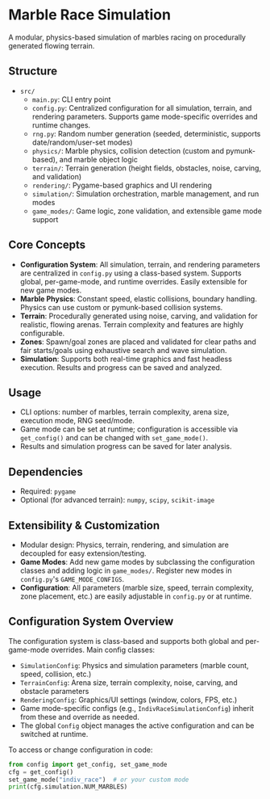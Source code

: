 
# Marble Race Simulation

A modular, physics-based simulation of marbles racing on procedurally generated flowing terrain.

## Structure

- `src/`
  - `main.py`: CLI entry point
  - `config.py`: Centralized configuration for all simulation, terrain, and rendering parameters. Supports game mode-specific overrides and runtime changes.
  - `rng.py`: Random number generation (seeded, deterministic, supports date/random/user-set modes)
  - `physics/`: Marble physics, collision detection (custom and pymunk-based), and marble object logic
  - `terrain/`: Terrain generation (height fields, obstacles, noise, carving, and validation)
  - `rendering/`: Pygame-based graphics and UI rendering
  - `simulation/`: Simulation orchestration, marble management, and run modes
  - `game_modes/`: Game logic, zone validation, and extensible game mode support

## Core Concepts

- **Configuration System**: All simulation, terrain, and rendering parameters are centralized in `config.py` using a class-based system. Supports global, per-game-mode, and runtime overrides. Easily extensible for new game modes.
- **Marble Physics**: Constant speed, elastic collisions, boundary handling. Physics can use custom or pymunk-based collision systems.
- **Terrain**: Procedurally generated using noise, carving, and validation for realistic, flowing arenas. Terrain complexity and features are highly configurable.
- **Zones**: Spawn/goal zones are placed and validated for clear paths and fair starts/goals using exhaustive search and wave simulation.
- **Simulation**: Supports both real-time graphics and fast headless execution. Results and progress can be saved and analyzed.

## Usage

- CLI options: number of marbles, terrain complexity, arena size, execution mode, RNG seed/mode.
- Game mode can be set at runtime; configuration is accessible via `get_config()` and can be changed with `set_game_mode()`.
- Results and simulation progress can be saved for later analysis.

## Dependencies

- Required: `pygame`
- Optional (for advanced terrain): `numpy`, `scipy`, `scikit-image`

## Extensibility & Customization

- Modular design: Physics, terrain, rendering, and simulation are decoupled for easy extension/testing.
- **Game Modes**: Add new game modes by subclassing the configuration classes and adding logic in `game_modes/`. Register new modes in `config.py`'s `GAME_MODE_CONFIGS`.
- **Configuration**: All parameters (marble size, speed, terrain complexity, zone placement, etc.) are easily adjustable in `config.py` or at runtime.

## Configuration System Overview

The configuration system is class-based and supports both global and per-game-mode overrides. Main config classes:

- `SimulationConfig`: Physics and simulation parameters (marble count, speed, collision, etc.)
- `TerrainConfig`: Arena size, terrain complexity, noise, carving, and obstacle parameters
- `RenderingConfig`: Graphics/UI settings (window, colors, FPS, etc.)
- Game mode-specific configs (e.g., `IndivRaceSimulationConfig`) inherit from these and override as needed.
- The global `Config` object manages the active configuration and can be switched at runtime.

To access or change configuration in code:

```python
from config import get_config, set_game_mode
cfg = get_config()
set_game_mode("indiv_race")  # or your custom mode
print(cfg.simulation.NUM_MARBLES)
```

